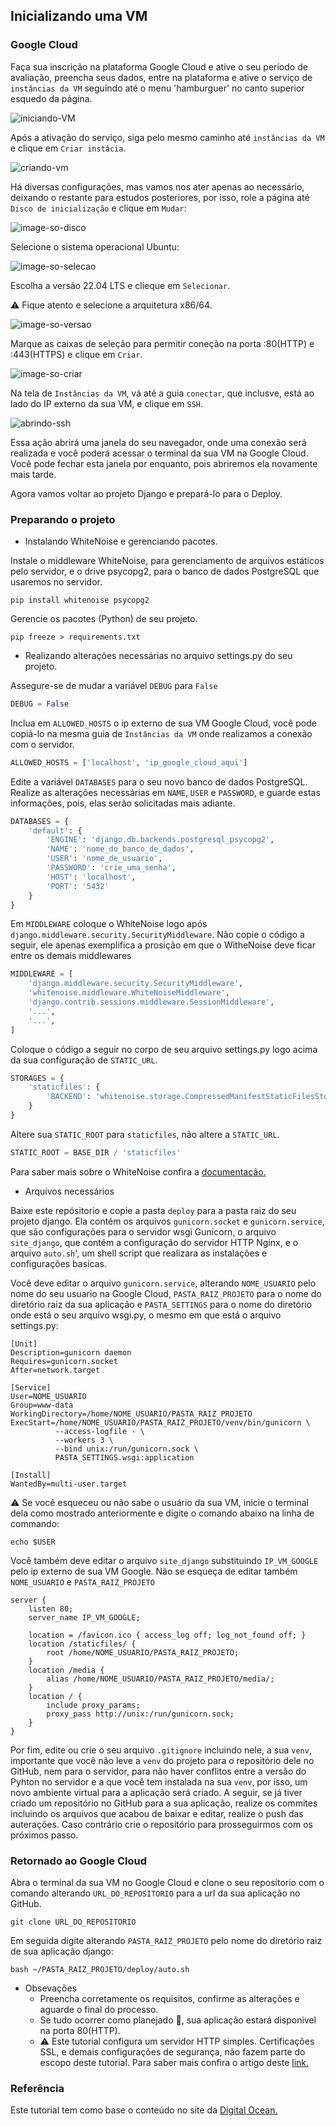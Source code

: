 ## Inicializando uma VM

### Google Cloud

Faça sua inscrição na plataforma Google Cloud e ative o seu período de avaliação, preencha seus dados, entre na plataforma
e ative o serviço de ``instâncias da VM`` seguindo até o menu 'hamburguer' no canto superior esquedo da página.

![iniciando-VM](https://user-images.githubusercontent.com/93395366/228640782-5cee4061-5e5f-450d-9b83-93c1271f5797.jpg)

Após a ativação do serviço, siga pelo mesmo caminho até `instâncias da VM` e clique em `Criar instâcia`. 

![criando-vm](https://user-images.githubusercontent.com/93395366/228641616-658411f6-9819-4f10-8346-06acb9297ff2.jpg)

Há diversas configurações, mas vamos nos ater apenas ao necessário, deixando o restante para estudos posteriores, por isso, role a 
página até `Disco de inicialização` e clique em `Mudar`:

![image-so-disco](https://user-images.githubusercontent.com/93395366/228640912-bf0444ec-eed8-40b4-8cc5-479093a927c9.jpg)

Selecione o sistema operacional Ubuntu:

![image-so-selecao](https://user-images.githubusercontent.com/93395366/228641443-3f72a31c-6281-4f52-a17c-6a9fc7fa757a.jpg)

Escolha a versão 22.04 LTS e clieque em `Selecionar`.

:warning: Fique atento e selecione a arquitetura x86/64.

![image-so-versao](https://user-images.githubusercontent.com/93395366/228641469-9df8eb2e-0324-4ff6-9ba5-120ad454c9b2.jpg)

Marque as caixas de seleção para permitir coneção na porta :80(HTTP) e :443(HTTPS) e clique em `Criar`.

![image-so-criar](https://user-images.githubusercontent.com/93395366/228641659-b8e2337f-3604-45ce-8813-3de546d57205.jpg)

Na tela de ``Instâncias da VM``, vá até a guia ``conectar``, que inclusve, está ao lado do IP externo da sua VM, e clique em ``SSH``.

![abrindo-ssh](https://user-images.githubusercontent.com/93395366/228711479-11f48e66-8292-4ece-ae54-1a5009105b9b.png)

Essa ação abrirá uma janela do seu navegador, onde uma conexão será realizada e você poderá acessar o terminal da sua
VM na Google Cloud. Você pode fechar esta janela por enquanto, pois abriremos ela novamente mais tarde.

Agora vamos voltar ao projeto Django e prepará-lo para o Deploy.

### Preparando o projeto

* Instalando WhiteNoise e gerenciando pacotes.

Instale o middleware WhiteNoise, para gerenciamento de arquivos estáticos pelo servidor, e o drive psycopg2, 
para o banco de dados PostgreSQL que usaremos no servidor.

````shell
pip install whitenoise psycopg2
````

Gerencie os pacotes (Python) de seu projeto.

````shell
pip freeze > requirements.txt
````

* Realizando alterações necessárias no arquivo settings.py do seu projeto.

Assegure-se de mudar a variável ``DEBUG`` para ``False``

```python
DEBUG = False
```

Inclua em ``ALLOWED_HOSTS``  o ip externo de sua VM Google Cloud, você pode copiá-lo na mesma guia de ``Instâncias da VM``
onde realizamos a conexão com o servidor.

````python
ALLOWED_HOSTS = ['localhost', 'ip_google_cloud_aqui']
````

Edite a variável ``DATABASES`` para o seu novo banco de dados PostgreSQL. Realize as alterações necessárias em
``NAME``, ``USER`` e ``PASSWORD``, e guarde estas informações, pois, elas serão solicitadas mais adiante.

````python
DATABASES = {
    'default': {
        'ENGINE': 'django.db.backends.postgresql_psycopg2',
        'NAME': 'nome_do_banco_de_dados',
        'USER': 'nome_de_usuario',
        'PASSWORD': 'crie_uma_senha',
        'HOST': 'localhost',
        'PORT': '5432'
    }
}
````

Em ``MIDDLEWARE`` coloque o WhiteNoise logo após ``django.middleware.security.SecurityMiddleware``.
Não copie o código a seguir, ele apenas exemplifica a prosição em que o WitheNoise deve ficar entre os demais middlewares

````python
MIDDLEWARE = [
    'django.middleware.security.SecurityMiddleware',
    'whitenoise.middleware.WhiteNoiseMiddleware',
    'django.contrib.sessions.middleware.SessionMiddleware',
    '...',
    '...',
]
````

Coloque o código a seguir no corpo de seu arquivo settings.py logo acima da sua configuração de `STATIC_URL`.

```python
STORAGES = {
    'staticfiles': {
        'BACKEND': 'whitenoise.storage.CompressedManifestStaticFilesStorage'
    }
}
```

Altere sua ``STATIC_ROOT`` para ``staticfiles``, não altere a ``STATIC_URL``.

```python
STATIC_ROOT = BASE_DIR / 'staticfiles'
```

Para saber mais sobre o WhiteNoise confira a <a href="https://whitenoise.readthedocs.io/en/latest/django.html">documentação.</a>

* Arquivos necessários

Baixe este repósitorio e copie a pasta ``deploy`` para a pasta raiz do seu projeto django. Ela contém os arquivos
``gunicorn.socket`` e ``gunicorn.service``, que são configurações para o servidor wsgi Gunicorn, o arquivo ``site_django``,
que contém a configuração do servidor HTTP Nginx, e o arquivo ``auto.sh``', um shell script que realizara as instalações
e configurações basicas.

Você deve editar o arquivo ``gunicorn.service``, alterando ``NOME_USUARIO`` pelo nome do seu usuario na Google Cloud, 
``PASTA_RAIZ_PROJETO`` para o nome do diretório raiz da sua aplicação e ``PASTA_SETTINGS`` para o nome do diretório onde 
está o seu arquivo wsgi.py, o mesmo em que está o arquivo settings.py:

````shell
[Unit]
Description=gunicorn daemon
Requires=gunicorn.socket
After=network.target

[Service]
User=NOME_USUARIO
Group=www-data
WorkingDirectory=/home/NOME_USUARIO/PASTA_RAIZ_PROJETO
ExecStart=/home/NOME_USUARIO/PASTA_RAIZ_PROJETO/venv/bin/gunicorn \
          --access-logfile - \
          --workers 3 \
          --bind unix:/run/gunicorn.sock \
          PASTA_SETTINGS.wsgi:application

[Install]
WantedBy=multi-user.target
````

:warning: Se você esqueceu ou não sabe o usuário da sua VM, inicie o terminal dela como mostrado anteriormente e 
digite o comando abaixo na linha de commando:

````shell
echo $USER
````

Você também deve editar o arquivo ``site_django`` substituindo ``IP_VM_GOOGLE`` pelo ip externo de sua VM Google. 
 Não se esqueça de editar também ``NOME_USUARIO`` e ``PASTA_RAIZ_PROJETO``

````shell
server {
    listen 80;
    server_name IP_VM_GOOGLE;

    location = /favicon.ico { access_log off; log_not_found off; }
    location /staticfiles/ {
        root /home/NOME_USUARIO/PASTA_RAIZ_PROJETO;
    }
    location /media {
        alias /home/NOME_USUARIO/PASTA_RAIZ_PROJETO/media/;
    }
    location / {
        include proxy_params;
        proxy_pass http://unix:/run/gunicorn.sock;
    }
}
````

Por fim, edite ou crie o seu arquivo ``.gitignore`` incluindo nele, a sua ``venv``, importante que você não leve
a ``venv`` do projeto para o repositório dele no GitHub, nem para o servidor, para não haver conflitos entre a versão 
do Pyhton no servidor e a que você tem instalada na sua `venv`, por isso, um novo ambiente virtual para a aplicação será criado. 
A seguir, se já tiver criado um repositório no GitHub para a sua aplicação, realize os commites incluindo os arquivos 
que acabou de baixar e editar, realize o push das auterações. 
Caso contrário crie o repositório para prosseguirmos com os próximos passo.

### Retornado ao Google Cloud

Abra o terminal da sua VM no Google Cloud e clone o seu repositorio com o comando alterando ``URL_DO_REPOSITORIO``
para a url da sua aplicação no GitHub.

````shell
git clone URL_DO_REPOSITORIO
````
 
Em seguida digite alterando ``PASTA_RAIZ_PROJETO`` pelo nome do diretório raiz de sua aplicação django:

````shell
bash ~/PASTA_RAIZ_PROJETO/deploy/auto.sh
````
* Obsevações
  * Preencha corretamente os requisitos, confirme as alterações e aguarde o final do processo.
  * Se tudo ocorrer como planejado :pray:, sua aplicação estará disponivel na porta 80(HTTP).
  * :warning: Este tutorial configura um servidor HTTP simples. Certificações SSL, e demais configurações de 
  segurança, não fazem parte do escopo deste tutorial. Para saber mais confira o artigo deste 
  <a href="https://www.kaspersky.com.br/resource-center/definitions/what-is-a-ssl-certificate">link.</a>

### Referência
Este tutorial tem como base o conteúdo no site da <a href="https://www.digitalocean.com/community/tutorials/how-to-set-up-django-with-postgres-nginx-and-gunicorn-on-ubuntu-22-04">Digital Ocean.</a>
